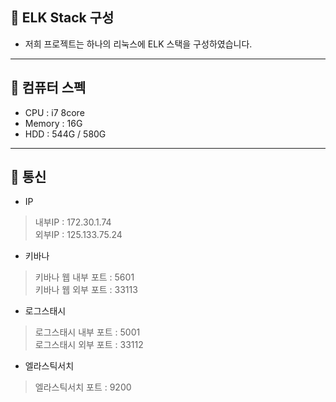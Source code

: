 ## 🔎 ELK Stack 구성 
* 저희 프로젝트는 하나의 리눅스에 ELK 스택을 구성하였습니다.

-----------------------------------------

## 💾 컴퓨터 스펙
* CPU : i7 8core
* Memory : 16G
* HDD : 544G / 580G

-----------------------------------------

## 📡 통신
* IP  
> 내부IP : 172.30.1.74  
> 외부IP : 125.133.75.24  
* 키바나  
> 키바나 웹 내부 포트 : 5601  
> 키바나 웹 외부 포트 : 33113  
* 로그스태시  
> 로그스태시 내부 포트 : 5001  
> 로그스태시 외부 포트 : 33112   
* 엘라스틱서치  
> 엘라스틱서치 포트 : 9200  
